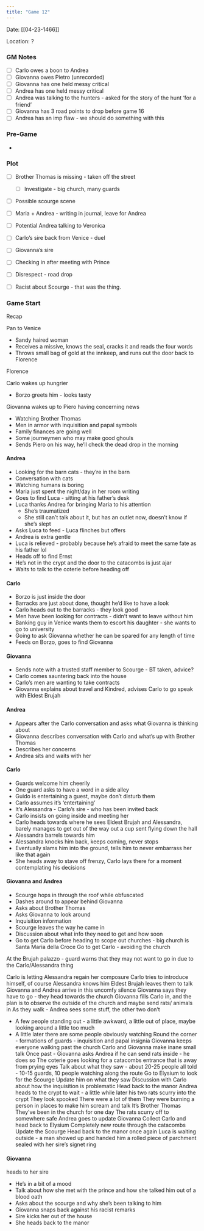 ```yaml
---
title: "Game 12"
---
```


Date: [[04-23-1466]]

Location: ?

### GM Notes

- [ ] Carlo owes a boon to Andrea  
- [ ] Giovanna owes Pietro (unrecorded)
- [ ] Giovanna has one held messy critical
- [ ] Andrea has one held messy critical
- [ ] Andrea was talking to the hunters - asked for the story of the hunt ‘for a friend’
- [ ] Giovanna has 3 road points to drop before game 16
- [ ] Andrea has an imp flaw - we should do something with this

### Pre-Game

-   
  

### Plot

- [ ] Brother Thomas is missing - taken off the street
	- [ ] Investigate - big church, many guards
  
- [ ] Possible scourge scene
- [ ] Maria + Andrea - writing in journal, leave for Andrea
- [ ] Potential Andrea talking to Veronica
- [ ] Carlo’s sire back from Venice - duel
- [ ] Giovanna’s sire
  
- [ ] Checking in after meeting with Prince
- [ ] Disrespect - road drop
- [ ] Racist about Scourge - that was the thing.
  

### Game Start

Recap


Pan to Venice

- Sandy haired woman
- Receives a missive, knows the seal, cracks it and reads the four words
- Throws small bag of gold at the innkeep, and runs out the door back to Florence
  

Florence

Carlo wakes up hungrier
- Borzo greets him - looks tasty
  
Giovanna wakes up to Piero having concerning news
- Watching Brother Thomas
- Men in armor with inquisition and papal symbols
- Family finances are going well
- Some journeymen who may make good ghouls
- Sends Piero on his way, he’ll check the dead drop in the morning


#### Andrea
- Looking for the barn cats - they’re in the barn
- Conversation with cats
- Watching humans is boring
- Maria just spent the night/day in her room writing
- Goes to find Luca - sitting at his father’s desk
- Luca thanks Andrea for bringing Maria to his attention
	- She’s traumatized
	- She still can’t talk about it, but has an outlet now, doesn’t know if she’s slept
- Asks Luca to feed - Luca flinches but offers
- Andrea is extra gentle
- Luca is relieved - probably because he’s afraid to meet the same fate as his father lol
- Heads off to find Ernst
- He’s not in the crypt and the door to the catacombs is just ajar
- Waits to talk to the coterie before heading off

#### Carlo
- Borzo is just inside the door
- Barracks are just about done, thought he’d like to have a look
- Carlo heads out to the barracks - they look good
- Men have been looking for contracts - didn’t want to leave without him
- Banking guy in Venice wants them to escort his daughter - she wants to go to university
- Going to ask Giovanna whether he can be spared for any length of time
- Feeds on Borzo, goes to find Giovanna

#### Giovanna
- Sends note with a trusted staff member to Scourge - BT taken, advice?
- Carlo comes sauntering back into the house
- Carlo’s men are wanting to take contracts
- Giovanna explains about travel and Kindred, advises Carlo to go speak with Eldest Brujah

#### Andrea

- Appears after the Carlo conversation and asks what Giovanna is thinking about
- Giovanna describes conversation with Carlo and what’s up with Brother Thomas
- Describes her concerns
- Andrea sits and waits with her

#### Carlo
- Guards welcome him cheerily
- One guard asks to have a word in a side alley
- Guido is entertaining a guest, maybe don’t disturb them
- Carlo assumes it’s ‘entertaining’
- It’s Alessandra - Carlo’s sire - who has been invited back
- Carlo insists on going inside and meeting her
- Carlo heads towards where he sees Eldest Brujah and Alessandra, barely manages to get out of the way out a cup sent flying down the hall
- Alessandra barrels towards him
- Alessandra knocks him back, keeps coming, never stops
- Eventually slams him into the ground, tells him to never embarrass her like that again
- She heads away to stave off frenzy, Carlo lays there for a moment contemplating his decisions
  

#### Giovanna and Andrea
- Scourge hops in through the roof while obfuscated
- Dashes around to appear behind Giovanna
- Asks about Brother Thomas
- Asks Giovanna to look around
- Inquisition information
- Scourge leaves the way he came in
- Discussion about what info they need to get and how soon
- Go to get Carlo before heading to scope out churches - big church is Santa Maria della Croce
Go to get Carlo - avoiding the church

At the Brujah palazzo - guard warns that they may not want to go in due to the Carlo/Alessandra thing

Carlo is letting Alessandra regain her composure
Carlo tries to introduce himself, of course Alessandra knows him
Eldest Brujah leaves them to talk
Giovanna and Andrea arrive in this uncomfy silence
Giovanna says they have to go - they head towards the church
Giovanna fills Carlo in, and the plan is to observe the outside of the church and maybe send rats/ animals in
As they walk - Andrea sees some stuff, the other two don’t
- A few people standing out - a little awkward, a little out of place, maybe looking around a little too much
- A little later there are some people obviously watching
Round the corner - formations of guards - inquisition and papal insignia
Giovanna keeps everyone walking past the church
Carlo and Giovanna make inane small talk
Once past - Giovanna asks Andrea if he can send rats inside - he does so
The coterie goes looking for a catacombs entrance that is away from prying eyes
Talk about what they saw - about 20-25 people all told - 10-15 guards, 10 people watching along the route
Go to Elysium to look for the Scourge
Update him on what they saw
Discussion with Carlo about how the inquisition is problematic
Head back to the manor
Andrea heads to the crypt to wait - a little while later his two rats scurry into the crypt
They look spooked
There were a lot of them
They were burning a person in places to make him scream and talk
It’s Brother Thomas
They’ve been in the church for one day
The rats scurry off to somewhere safe
Andrea goes to update Giovanna
Collect Carlo and head back to Elysium
Completely new route through the catacombs
Update the Scourge
Head back to the manor once again
Luca is waiting outside - a man showed up and handed him a rolled piece of parchment sealed with her sire’s signet ring

#### Giovanna 
heads to her sire
- He’s in a bit of a mood
- Talk about how she met with the prince and how she talked him out of a blood oath
- Asks about the scourge and why she’s been talking to him
- Giovanna snaps back against his racist remarks
- Sire kicks her out of the house
- She heads back to the manor
